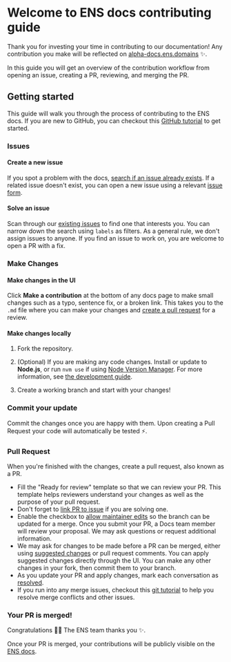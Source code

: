 # Welcome to ENS docs contributing guide

Thank you for investing your time in contributing to our documentation! Any contribution you make will be reflected on [alpha-docs.ens.domains](https://alpha-docs.ens.domains) :sparkles:.

In this guide you will get an overview of the contribution workflow from opening an issue, creating a PR, reviewing, and merging the PR.

## Getting started

This guide will walk you through the process of contributing to the ENS docs. If you are new to GitHub, you can checkout this [GitHub tutorial](https://guides.github.com/activities/hello-world/) to get started.

### Issues

#### Create a new issue

If you spot a problem with the docs, [search if an issue already exists](https://github.com/ensdomains/docs-v2/issues). If a related issue doesn't exist, you can open a new issue using a relevant [issue form](https://github.com/ensdomains/docs-v2/issues/new).

#### Solve an issue

Scan through our [existing issues](https://github.com/ensdomains/docs-v2/issues) to find one that interests you. You can narrow down the search using `labels` as filters. As a general rule, we don't assign issues to anyone. If you find an issue to work on, you are welcome to open a PR with a fix.

### Make Changes

#### Make changes in the UI

Click **Make a contribution** at the bottom of any docs page to make small changes such as a typo, sentence fix, or a broken link. This takes you to the `.md` file where you can make your changes and [create a pull request](#pull-request) for a review.

#### Make changes locally

1. Fork the repository.

2. (Optional) If you are making any code changes. Install or update to **Node.js**, or run `nvm use` if using [Node Version Manager](https://nvm.sh). For more information, see [the development guide](.github/development.md).

3. Create a working branch and start with your changes!

### Commit your update

Commit the changes once you are happy with them. Upon creating a Pull Request your code will automatically be tested :zap:.

### Pull Request

When you're finished with the changes, create a pull request, also known as a PR.
- Fill the "Ready for review" template so that we can review your PR. This template helps reviewers understand your changes as well as the purpose of your pull request.
- Don't forget to [link PR to issue](https://docs.github.com/en/issues/tracking-your-work-with-issues/linking-a-pull-request-to-an-issue) if you are solving one.
- Enable the checkbox to [allow maintainer edits](https://docs.github.com/en/github/collaborating-with-issues-and-pull-requests/allowing-changes-to-a-pull-request-branch-created-from-a-fork) so the branch can be updated for a merge.
Once you submit your PR, a Docs team member will review your proposal. We may ask questions or request additional information.
- We may ask for changes to be made before a PR can be merged, either using [suggested changes](https://docs.github.com/en/github/collaborating-with-issues-and-pull-requests/incorporating-feedback-in-your-pull-request) or pull request comments. You can apply suggested changes directly through the UI. You can make any other changes in your fork, then commit them to your branch.
- As you update your PR and apply changes, mark each conversation as [resolved](https://docs.github.com/en/github/collaborating-with-issues-and-pull-requests/commenting-on-a-pull-request#resolving-conversations).
- If you run into any merge issues, checkout this [git tutorial](https://github.com/skills/resolve-merge-conflicts) to help you resolve merge conflicts and other issues.

### Your PR is merged!

Congratulations :tada::tada: The ENS team thanks you :sparkles:.

Once your PR is merged, your contributions will be publicly visible on the [ENS docs](https://alpha-docs.ens.domains).
